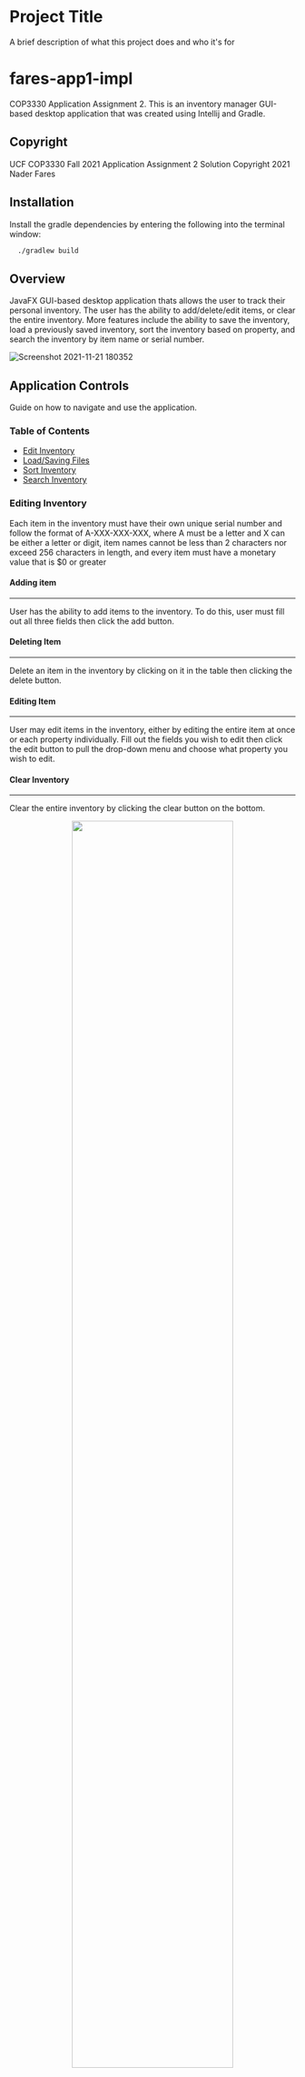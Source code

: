 
# Project Title

A brief description of what this project does and who it's for

# fares-app1-impl
COP3330 Application Assignment 2. This is an inventory manager GUI-based desktop application that was created using Intellij and Gradle.



## Copyright
UCF COP3330 Fall 2021 Application Assignment 2 Solution
Copyright 2021 Nader Fares


## Installation

Install the gradle dependencies by entering the following into the terminal window:

```bash
  ./gradlew build
```

## Overview
JavaFX GUI-based desktop application thats allows the user to track their personal inventory. The user has the ability to add/delete/edit items, or clear the entire inventory. More features include the ability to save the inventory, load a previously saved inventory, sort the inventory based on property, and search the inventory by item name or serial number. 

![Screenshot 2021-11-21 180352](https://user-images.githubusercontent.com/59976904/142782942-e6877d07-20dd-4297-ab03-113f65536052.png)



## Application Controls
Guide on how to navigate and use the application.

### Table of Contents
* [Edit Inventory](https://github.com/nader-fares/fares-app2#editing-inventory) 
* [Load/Saving Files](https://github.com/nader-fares/fares-app2#loadsaving-files)
* [Sort Inventory](https://github.com/nader-fares/fares-app2#sort-inventory)
* [Search Inventory](https://github.com/nader-fares/fares-app2#sort-inventory)


### Editing Inventory
Each item in the inventory must have their own unique serial number and follow the format of A-XXX-XXX-XXX, where A must be a letter and X can be either a letter or digit, item names cannot be less than 2 characters nor exceed 256 characters in length, and every item must have a monetary value that is $0 or greater
#### **Adding item**
---
User has the ability to add items to the inventory. To do this, user must fill out all three fields then click the add button.

#### **Deleting Item**
---
Delete an item in the inventory by clicking on it in the table then clicking the delete button.

#### **Editing Item**
---
User may edit items in the inventory, either by editing the entire item at once or each property individually. Fill out the fields you wish to edit then click the edit button to pull the drop-down menu and choose what property you wish to edit.

#### **Clear Inventory**
---
Clear the entire inventory by clicking the clear button on the bottom.


<p align="center">
<img src="https://user-images.githubusercontent.com/59976904/142784955-002b9ffe-abbc-4e61-991e-1d7d1d1d5652.gif" style="width: 75%; height:75%">
</p>

### Load/Saving Files

#### **Save File**
---
Inventory may be saved as as a TSV in a .txt file, JSON in a .json file, or a table element in an .html file depending on the user's choice. Click on the File button on the menu bar, hovering Save as gives you the file save options, click the format you wish to save as.

#### **Load File**
---
A previously saved inventory may be loaded into the table. Click on the File button on the menu bar then click Load. Selected file will load onto the table and overwrite the current list.

<p align="center">
<img src="https://user-images.githubusercontent.com/59976904/142784973-dfbe164c-2ad1-493d-9dba-1280d31eede0.gif" style="width: 75%; height:75%">
</p>

### Sort Inventory

#### **Sorting**
---
User has the ability to sort the inventory based on property. Inventory may be sorted by add order, name, serial number, or value. To sort, click on Sort button on the menu bar at the top of the application, then select the property to sort by.


<p align="center">
<img src="https://user-images.githubusercontent.com/59976904/142784988-150efe05-0055-49a6-adbd-07e9e99ba720.gif" style="width: 75%; height:75%">
</p>

### Search Inventory

#### **Searching**
--- 
User may search through the inventory. Enter the serial number or name of the item you wish to find then click the search button. Table will display the item with the matching serial number, or display all items that match the name of the entered text.
<p align="center">
<img src="https://user-images.githubusercontent.com/59976904/142784981-cfbfbd96-66d5-4e17-b3c4-fc05a75f567c.gif" style="width: 75%; height:75%">
</p>


## Contributors
* [Nader Fares](https://github.com/nader-fares)